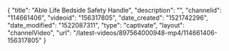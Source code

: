 {
    "title": "Able Life Bedside Safety Handle",
    "description": "",
    "channelid": "114661406",
    "videoid": "156317805",
    "date_created": "1521742296",
    "date_modified": "1522087311",
    "type": "captivate",
    "layout": "channelVideo",
    "url": "\/latest-videos\/897564000948-mp4\/114661406-156317805"
}